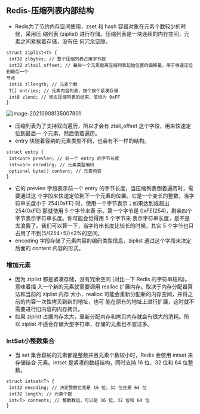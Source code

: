 ## Redis-压缩列表内部结构

* Redis为了节约内存空间使用，zset 和 hash 容器对象在元素个数较少的时候，采用压 缩列表 (ziplist) 进行存储。压缩列表是一块连续的内存空间，元素之间紧挨着存储，没有任 何冗余空隙。

```
struct ziplist<T> {
 int32 zlbytes; // 整个压缩列表占用字节数
 int32 zltail_offset; // 最后一个元素距离压缩列表起始位置的偏移量，用于快速定位到最后一个
节点
 int16 zllength; // 元素个数
 T[] entries; // 元素内容列表，挨个挨个紧凑存储
 int8 zlend; // 标志压缩列表的结束，值恒为 0xFF
}
```

![image-20210908135007801](https://cdn.jsdelivr.net/gh/ClareTung/ImageHostingService/img/image-20210908135007801.png)

* 压缩列表为了支持双向遍历，所以才会有 ztail_offset 这个字段，用来快速定位到最后一 个元素，然后倒着遍历。
* entry 块随着容纳的元素类型不同，也会有不一样的结构。

```
struct entry {
 int<var> prevlen; // 前一个 entry 的字节长度
 int<var> encoding; // 元素类型编码
 optional byte[] content; // 元素内容
}
```

* 它的 prevlen 字段表示前一个 entry 的字节长度，当压缩列表倒着遍历时，需要通过这 个字段来快速定位到下一个元素的位置。它是一个变长的整数，当字符串长度小于 254(0xFE) 时，使用一个字节表示；如果达到或超出 254(0xFE) 那就使用 5 个字节来表 示。第一个字节是 0xFE(254)，剩余四个字节表示字符串长度。你可能会觉得用 5 个字节来 表示字符串长度，是不是太浪费了。我们可以算一下，当字符串长度比较长的时候，其实 5  个字节也只占用了不到(5/(254+5))<2%的空间。
* encoding 字段存储了元素内容的编码类型信息，ziplist 通过这个字段来决定后面的 content 内容的形式。

### 增加元素

* 因为 ziplist 都是紧凑存储，没有冗余空间 (对比一下 Redis 的字符串结构)。意味着插 入一个新的元素就需要调用 realloc 扩展内存。取决于内存分配器算法和当前的 ziplist 内存 大小，realloc 可能会重新分配新的内存空间，并将之前的内容一次性拷贝到新的地址，也可 能在原有的地址上进行扩展，这时就不需要进行旧内容的内存拷贝。
* 如果 ziplist 占据内存太大，重新分配内存和拷贝内存就会有很大的消耗。所以 ziplist  不适合存储大型字符串，存储的元素也不宜过多。

### IntSet小整数集合

* 当 set 集合容纳的元素都是整数并且元素个数较小时，Redis 会使用 intset 来存储结合 元素。intset 是紧凑的数组结构，同时支持 16 位、32 位和 64 位整数。

```
struct intset<T> {
 int32 encoding; // 决定整数位宽是 16 位、32 位还是 64 位
 int32 length; // 元素个数
 int<T> contents; // 整数数组，可以是 16 位、32 位和 64 位
}
```

